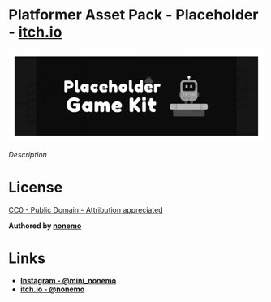 # Platformer Asset Pack - Placeholder - [itch.io]()

![Banner](presentation/Itch%20-%20Banner.png)

_Description_

# License

[CC0 - Public Domain - Attribution appreciated](assets/license.md)

**Authored by [nonemo](https://nonemo.itch.io/)**

# Links

- **[Instagram - @mini_nonemo](https://www.instagram.com/mini_nonemo)**
- **[itch.io - @nonemo](https://nonemo.itch.io/)**